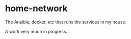 # home-network

The Ansible, docker, etc that runs the services in my house.

A work very much in progress...
